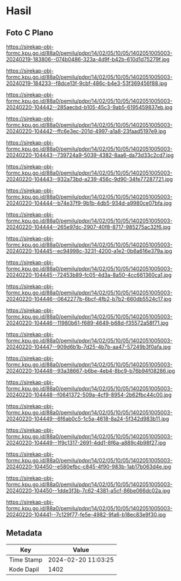 # Hasil

## Foto C Plano

https://sirekap-obj-formc.kpu.go.id/88a0/pemilu/pdpr/14/02/05/10/05/1402051005003-20240219-183806--074b0486-323a-4d9f-b42b-610d1d75279f.jpg

https://sirekap-obj-formc.kpu.go.id/88a0/pemilu/pdpr/14/02/05/10/05/1402051005003-20240219-184233--f8dce13f-9cbf-486c-b4e3-53f369456f88.jpg

https://sirekap-obj-formc.kpu.go.id/88a0/pemilu/pdpr/14/02/05/10/05/1402051005003-20240220-104442--285aecbd-b105-45c3-9ab5-6195459837eb.jpg

https://sirekap-obj-formc.kpu.go.id/88a0/pemilu/pdpr/14/02/05/10/05/1402051005003-20240220-104442--ffc6e3ec-201d-4997-a1a8-23faad5197e9.jpg

https://sirekap-obj-formc.kpu.go.id/88a0/pemilu/pdpr/14/02/05/10/05/1402051005003-20240220-104443--739724a9-5039-4382-8aa6-da73d33c2cd7.jpg

https://sirekap-obj-formc.kpu.go.id/88a0/pemilu/pdpr/14/02/05/10/05/1402051005003-20240220-104443--932a73bd-a239-456c-9d90-34fe77287721.jpg

https://sirekap-obj-formc.kpu.go.id/88a0/pemilu/pdpr/14/02/05/10/05/1402051005003-20240220-104444--b74e37f9-9b1b-4db5-934d-a9980ce07bfa.jpg

https://sirekap-obj-formc.kpu.go.id/88a0/pemilu/pdpr/14/02/05/10/05/1402051005003-20240220-104444--265e97dc-2907-40f8-8717-985275ac32f6.jpg

https://sirekap-obj-formc.kpu.go.id/88a0/pemilu/pdpr/14/02/05/10/05/1402051005003-20240220-104445--ec94998c-3231-4200-a1e2-0b6a616e379a.jpg

https://sirekap-obj-formc.kpu.go.id/88a0/pemilu/pdpr/14/02/05/10/05/1402051005003-20240220-104445--72453b89-fc05-4d3a-8a50-4cc661360ca1.jpg

https://sirekap-obj-formc.kpu.go.id/88a0/pemilu/pdpr/14/02/05/10/05/1402051005003-20240220-104446--0642277b-6bcf-4fb2-b7b2-660db5524c17.jpg

https://sirekap-obj-formc.kpu.go.id/88a0/pemilu/pdpr/14/02/05/10/05/1402051005003-20240220-104446--11980b61-f689-4649-b68d-f35572a58f71.jpg

https://sirekap-obj-formc.kpu.go.id/88a0/pemilu/pdpr/14/02/05/10/05/1402051005003-20240220-104447--909d6b1b-7d25-4b7b-aa47-57249b3f0afa.jpg

https://sirekap-obj-formc.kpu.go.id/88a0/pemilu/pdpr/14/02/05/10/05/1402051005003-20240220-104448--93a38667-b6be-4eb4-8bc9-b76b94f08286.jpg

https://sirekap-obj-formc.kpu.go.id/88a0/pemilu/pdpr/14/02/05/10/05/1402051005003-20240220-104448--f0641372-509a-4cf9-8954-2b62fbc44c00.jpg

https://sirekap-obj-formc.kpu.go.id/88a0/pemilu/pdpr/14/02/05/10/05/1402051005003-20240220-104449--6f6ab0c5-1c5a-4618-8a24-5f342d983b11.jpg

https://sirekap-obj-formc.kpu.go.id/88a0/pemilu/pdpr/14/02/05/10/05/1402051005003-20240220-104449--1f9c1317-2691-4dd1-8f6a-a889c4b98f27.jpg

https://sirekap-obj-formc.kpu.go.id/88a0/pemilu/pdpr/14/02/05/10/05/1402051005003-20240220-104450--e580efbc-c845-4f90-983b-1ab17b063d4e.jpg

https://sirekap-obj-formc.kpu.go.id/88a0/pemilu/pdpr/14/02/05/10/05/1402051005003-20240220-104450--1dde3f3b-7c62-4381-a5cf-86be066dc02a.jpg

https://sirekap-obj-formc.kpu.go.id/88a0/pemilu/pdpr/14/02/05/10/05/1402051005003-20240220-104441--7c129f77-fe5e-4982-9fa6-b18ec83e9f30.jpg


## Metadata

| Key        | Value               |
| ---------- | ------------------- |
| Time Stamp | 2024-02-20 11:03:25 |
| Kode Dapil | 1402                |



